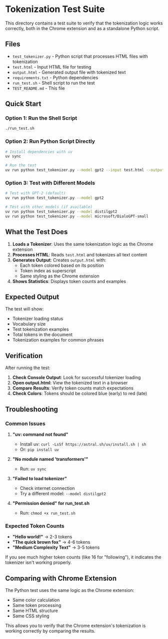 # Tokenization Test Suite

This directory contains a test suite to verify that the tokenization logic works correctly, both in the Chrome extension and as a standalone Python script.

## Files

- `test_tokenizer.py` - Python script that processes HTML files with tokenization
- `test.html` - Input HTML file for testing
- `output.html` - Generated output file with tokenized text
- `requirements.txt` - Python dependencies
- `run_test.sh` - Shell script to run the test
- `TEST_README.md` - This file

## Quick Start

### Option 1: Run the Shell Script
```bash
./run_test.sh
```

### Option 2: Run Python Script Directly
```bash
# Install dependencies with uv
uv sync

# Run the test
uv run python test_tokenizer.py --model gpt2 --input test.html --output output.html
```

### Option 3: Test with Different Models
```bash
# Test with GPT-2 (default)
uv run python test_tokenizer.py --model gpt2

# Test with other models (if available)
uv run python test_tokenizer.py --model distilgpt2
uv run python test_tokenizer.py --model microsoft/DialoGPT-small
```

## What the Test Does

1. **Loads a Tokenizer**: Uses the same tokenization logic as the Chrome extension
2. **Processes HTML**: Reads `test.html` and tokenizes all text content
3. **Generates Output**: Creates `output.html` with:
   - Each token colored based on its position
   - Token index as superscript
   - Same styling as the Chrome extension
4. **Shows Statistics**: Displays token counts and examples

## Expected Output

The test will show:
- Tokenizer loading status
- Vocabulary size
- Test tokenization examples
- Total tokens in the document
- Tokenization examples for common phrases

## Verification

After running the test:

1. **Check Console Output**: Look for successful tokenizer loading
2. **Open output.html**: View the tokenized text in a browser
3. **Compare Results**: Verify token counts match expectations
4. **Check Colors**: Tokens should be colored blue (early) to red (late)

## Troubleshooting

### Common Issues

1. **"uv: command not found"**
   - Install uv: `curl -LsSf https://astral.sh/uv/install.sh | sh`
   - Or: `pip install uv`

2. **"No module named 'transformers'"**
   - Run: `uv sync`

3. **"Failed to load tokenizer"**
   - Check internet connection
   - Try a different model: `--model distilgpt2`

4. **"Permission denied" for run_test.sh**
   - Run: `chmod +x run_test.sh`

### Expected Token Counts

- **"Hello world!"** → 2-3 tokens
- **"The quick brown fox"** → 4-6 tokens
- **"Medium Complexity Text"** → 3-5 tokens

If you see much higher token counts (like 16 for "following"), it indicates the tokenizer isn't working properly.

## Comparing with Chrome Extension

The Python test uses the same logic as the Chrome extension:
- Same color calculation
- Same token processing
- Same HTML structure
- Same CSS styling

This allows you to verify that the Chrome extension's tokenization is working correctly by comparing the results.
